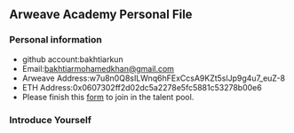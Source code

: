 ## Arweave Academy Personal File

### Personal information

- github account:bakhtiarkun
- Email:bakhtiarmohamedkhan@gmail.com
- Arweave Address:w7u8n0Q8sILWnq6hFExCcsA9KZt5slJp9g4u7_euZ-8
- ETH Address:0x0607302ff2d02dc5a2278e5fc5881c53278b00e6
- Please finish this [form](https://docs.google.com/forms/d/e/1FAIpQLSfWA5fIIcBgmRppm3jNz5vmf9Mai_QMVil-2pO4r7YKn_Zhtw/viewform?usp=sf_link) to join in the talent pool.

### Introduce Yourself